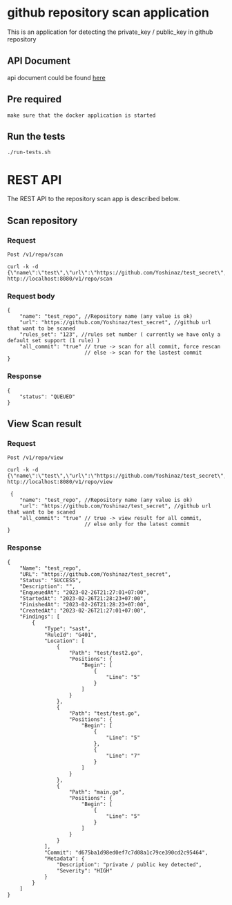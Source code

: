 # github repository scan application

This is an application for detecting the private_key / public_key in github repository

## API Document
api document could be found [here](https://documenter.getpostman.com/view/4792072/2s93CPrXt8)

## Pre required

    make sure that the docker application is started


## Run the tests

    ./run-tests.sh

# REST API

The REST API to the repository scan app is described below.

## Scan repository

### Request

`Post /v1/repo/scan`

    curl -k -d {\"name\":\"test\",\"url\":\"https://github.com/Yoshinaz/test_secret\",\"rules_set\":\"any\",\"all_commit\":\"false\"} http://localhost:8080/v1/repo/scan

### Request body
    {
        "name": "test_repo", //Repository name (any value is ok)
        "url": "https://github.com/Yoshinaz/test_secret", //github url that want to be scaned
        "rules_set": "123", //rules set number ( currently we have only a default set support (1 rule) )
        "all_commit": "true" // true -> scan for all commit, force rescan
                             // else -> scan for the lastest commit
    }

### Response
    {
        "status": "QUEUED"
    }

## View Scan result

### Request

`Post /v1/repo/view`

    curl -k -d {\"name\":\"test\",\"url\":\"https://github.com/Yoshinaz/test_secret\",\"rules_set\":\"any\",\"all_commit\":\"false\"} http://localhost:8080/v1/repo/view

     {
        "name": "test_repo", //Repository name (any value is ok)
        "url": "https://github.com/Yoshinaz/test_secret", //github url that want to be scaned
        "all_commit": "true" // true -> view result for all commit, 
                             // else only for the latest commit
    }

### Response

    {
        "Name": "test_repo",
        "URL": "https://github.com/Yoshinaz/test_secret",
        "Status": "SUCCESS",
        "Description": "",
        "EnqueuedAt": "2023-02-26T21:27:01+07:00",
        "StartedAt": "2023-02-26T21:28:23+07:00",
        "FinishedAt": "2023-02-26T21:28:23+07:00",
        "CreatedAt": "2023-02-26T21:27:01+07:00",
        "Findings": [
            {
                "Type": "sast",
                "RuleId": "G401",
                "Location": [
                    {
                        "Path": "test/test2.go",
                        "Positions": {
                            "Begin": [
                                {
                                    "Line": "5"
                                }
                            ]
                        }
                    },
                    {
                        "Path": "test/test.go",
                        "Positions": {
                            "Begin": [
                                {
                                    "Line": "5"
                                },
                                {
                                    "Line": "7"
                                }
                            ]
                        }
                    },
                    {
                        "Path": "main.go",
                        "Positions": {
                            "Begin": [
                                {
                                    "Line": "5"
                                }
                            ]
                        }
                    }
                ],
                "Commit": "d675ba1d98ed0ef7c7d08a1c79ce390cd2c95464",
                "Metadata": {
                    "Description": "private / public key detected",
                    "Severity": "HIGH"
                }
            }
        ]
    }
